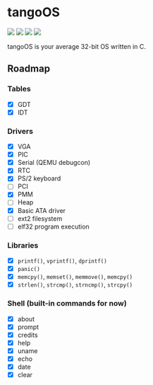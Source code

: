 # tangoOS

<a><img src="https://img.shields.io/github/languages/code-size/9xbt/tangoOS?style=for-the-badge&logo=files"/></a>
<a href="https://github.com/9xbt/tangoOS/blob/master/LICENSE"><img src="https://img.shields.io/github/license/9xbt/tangoOS?style=for-the-badge&logo=mozilla"/></a>
<img src="https://img.shields.io/badge/i_love-C_so_much-blue?style=for-the-badge&logo=c">
<img src="https://img.shields.io/badge/assembly-sucks-red?style=for-the-badge&logo=intel">

tangoOS is your average 32-bit OS written in C.

## Roadmap

### Tables
- [X] GDT
- [x] IDT

### Drivers
- [X] VGA
- [X] PIC
- [X] Serial (QEMU debugcon)
- [X] RTC
- [X] PS/2 keyboard
- [ ] PCI
- [X] PMM
- [ ] Heap
- [X] Basic ATA driver
- [ ] ext2 filesystem
- [ ] elf32 program execution

### Libraries
- [X] `printf()`, `vprintf()`, `dprintf()`
- [X] `panic()`
- [X] `memcpy()`, `memset()`, `memmove()`, `memcpy()`
- [X] `strlen()`, `strcmp()`, `strncmp()`, `strcpy()`

### Shell (built-in commands for now)
- [X] about
- [X] prompt
- [X] credits
- [X] help
- [X] uname
- [X] echo
- [X] date
- [X] clear